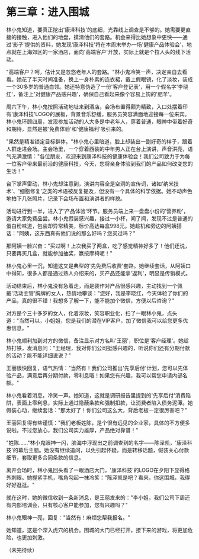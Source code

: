 # 第三章：进入围城

林小鬼知道，要真正挖出'康泽科技'的底细，光靠线上调查是不够的。她需要更直接的接触，进入他们的地盘，摸清他们的套路。机会来得比她想象中更快——通过'影子'提供的资料，她发现'康泽科技'将在本周末举办一场'健康产品体验会'，地点就在上海郊区的一家酒店，面向'高端客户'开放，实际上就是个拉人头的线下活动。

"高端客户？呵，估计又是忽悠老年人的套路。"林小鬼冷笑一声，决定亲自去看看。她花了半天时间准备，换上一身朴素的连衣裙，戴上假眼镜，化了淡妆，装成一个30多岁的普通白领。她还特意伪造了一份'客户登记表'，用一个假名字'李晓红'，备注上'对健康产品感兴趣'，确保自己看起来像个容易上钩的'肥羊'。

周六下午，林小鬼按照活动地址来到酒店。会场布置得颇为精致，入口处摆着印有'康泽科技'LOGO的展板，背景音乐舒缓，服务员笑容满面地迎接每一位来宾。林小鬼环顾四周，发现参加活动的人大多是中老年人，穿着普通，眼神中带着好奇和期待，显然是被'免费体验'和'健康福利'吸引来的。

"果然是精准锁定目标群体。"林小鬼心里暗道，脸上却装出一副好奇的样子，跟着人群走进会场。主会场里，一个穿着西装的中年男人正在台上演讲，声音洪亮，语气充满激情："各位朋友，欢迎来到康泽科技的健康体验会！我们公司致力于为每一位客户带来最前沿的健康科技，今天，您将亲身体验到我们的产品如何改变您的生活！"

台下掌声雷动，林小鬼却注意到，演讲内容全是空洞的宣传词，诸如'纳米技术'、'细胞修复'之类的术语被反复提及，但没有一个具体的科学依据。她不动声色地拍下几张照片，记录下会场布置和演讲者的样貌。

活动进行到一半，进入了'产品体验'环节。服务员端上来一盘盘小份的'营养粉'，邀请大家免费品尝。林小鬼假装感兴趣，接过一小杯，闻了闻，发现不过是普通的蛋白粉味道，包装却异常精美，标价高达每盒998元。她趁机和旁边的阿姨搭话："阿姨，这东西真有他们说的那么好吗？您买过吗？"

那阿姨一脸兴奋："买过啊！上次我买了两盒，吃了感觉精神好多了！他们还说，只要再买几盒，就能参加抽奖，赢按摩椅呢！"

林小鬼心里一沉，知道这又是典型的'先免费后收费'套路。她继续套话，从阿姨口中得知，很多人都是通过熟人介绍来的，买产品还能拿'返利'，明显是传销模式。

活动结束后，林小鬼没有急着走，而是装作对产品很感兴趣，主动找到一个佩戴'活动主管'胸牌的女人，热情地攀谈："您好，我是李晓红，今天体验了你们的产品，真的很不错！我想多了解一下，能不能加个微信，方便以后咨询？"

对方是个三十多岁的女人，化着浓妆，笑容职业化，扫了一眼林小鬼，点头道："当然可以，小姐姐，您是我们的潜在VIP客户，加了微信我可以给您更多优惠信息。"

林小鬼顺利加到对方的微信，备注显示对方名叫'王丽'，职位是'客户经理'。她趁热打铁，发消息问："王经理，我对你们公司挺感兴趣的，听说你们还有分期付款的活动？能不能详细说说？"

王丽很快回复，语气热情："当然有！我们公司推出'先享后付'计划，您可以先体验产品，满意后再分期付款，零利息哦！如果您有兴趣，我可以帮您申请内部名额。"

林小鬼看着消息，冷笑一声。她知道，这就是调研报告里提到的'先享后付'消费陷阱，表面上零利息，实际上通过隐蔽条款和强制扣款，让消费者陷入债务泥潭。她假装心动，继续套话："那太好了！你们公司这么大，背后老板一定很厉害吧？"

王丽回复得有些谨慎："我们老板姓陈，是个很有远见的企业家，具体的不方便多说啦。不过您放心，我们公司实力雄厚，产品绝对靠谱！"

"姓陈……"林小鬼眼神一闪，脑海中浮现出之前调查到的名字——陈泽凯，'康泽科技'的幕后主脑。她没有继续追问，以免引起怀疑，而是转移话题，假装关心付款细节，套取更多合同条款的信息。

离开会场时，林小鬼回头看了一眼酒店大门，'康泽科技'的LOGO在夕阳下显得格外刺眼。她握紧手机，嘴角勾起一抹冷笑："陈泽凯是吧？看来，你这围城，我得好好逛逛。"

就在这时，她的微信收到一条新消息，是王丽发来的："李小姐，我们公司下周还有内部培训会，只有核心客户能参加，您有兴趣吗？"

林小鬼眼神一亮，回复："当然有！麻烦您帮我报名。"

她知道，这是个深入虎穴的机会。围城的大门已经打开，接下来的游戏，将更加危险，也更加刺激。

（未完待续） 